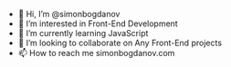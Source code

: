 - 👋 Hi, I’m @simonbogdanov
- 👀 I’m interested in Front-End Development
- 🌱 I’m currently learning JavaScript
- 💞️ I’m looking to collaborate on Any Front-End projects
- 📫 How to reach me simonbogdanov.com

<!---
simonbogdanov/simonbogdanov is a ✨ special ✨ repository because its `README.md` (this file) appears on your GitHub profile.
You can click the Preview link to take a look at your changes.
--->
